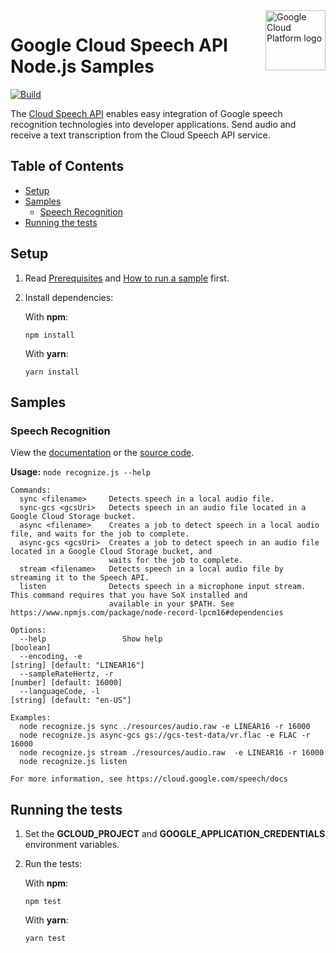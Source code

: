<img src="https://avatars2.githubusercontent.com/u/2810941?v=3&s=96" alt="Google Cloud Platform logo" title="Google Cloud Platform" align="right" height="96" width="96"/>

# Google Cloud Speech API Node.js Samples

[![Build](https://storage.googleapis.com/cloud-docs-samples-badges/GoogleCloudPlatform/nodejs-docs-samples/nodejs-docs-samples-speech.svg)]()

The [Cloud Speech API](https://cloud.google.com/speech/docs) enables easy integration of Google speech recognition technologies into developer applications. Send audio and receive a text transcription from the Cloud Speech API service.

## Table of Contents

* [Setup](#setup)
* [Samples](#samples)
  * [Speech Recognition](#speech-recognition)
* [Running the tests](#running-the-tests)

## Setup

1.  Read [Prerequisites][prereq] and [How to run a sample][run] first.
1.  Install dependencies:

    With **npm**:

        npm install

    With **yarn**:

        yarn install

[prereq]: ../README.md#prerequisites
[run]: ../README.md#how-to-run-a-sample

## Samples

### Speech Recognition

View the [documentation][recognize_0_docs] or the [source code][recognize_0_code].

__Usage:__ `node recognize.js --help`

```
Commands:
  sync <filename>     Detects speech in a local audio file.
  sync-gcs <gcsUri>   Detects speech in an audio file located in a Google Cloud Storage bucket.
  async <filename>    Creates a job to detect speech in a local audio file, and waits for the job to complete.
  async-gcs <gcsUri>  Creates a job to detect speech in an audio file located in a Google Cloud Storage bucket, and
                      waits for the job to complete.
  stream <filename>   Detects speech in a local audio file by streaming it to the Speech API.
  listen              Detects speech in a microphone input stream. This command requires that you have SoX installed and
                      available in your $PATH. See https://www.npmjs.com/package/node-record-lpcm16#dependencies

Options:
  --help                 Show help                                                                             [boolean]
  --encoding, -e                                                                          [string] [default: "LINEAR16"]
  --sampleRateHertz, -r                                                                        [number] [default: 16000]
  --languageCode, -l                                                                         [string] [default: "en-US"]

Examples:
  node recognize.js sync ./resources/audio.raw -e LINEAR16 -r 16000
  node recognize.js async-gcs gs://gcs-test-data/vr.flac -e FLAC -r 16000
  node recognize.js stream ./resources/audio.raw  -e LINEAR16 -r 16000
  node recognize.js listen

For more information, see https://cloud.google.com/speech/docs
```

[recognize_0_docs]: https://cloud.google.com/speech/docs
[recognize_0_code]: recognize.js

## Running the tests

1.  Set the **GCLOUD_PROJECT** and **GOOGLE_APPLICATION_CREDENTIALS** environment variables.

1.  Run the tests:

    With **npm**:

        npm test

    With **yarn**:

        yarn test
